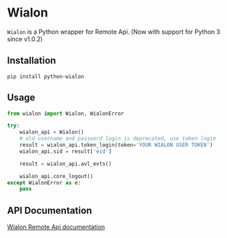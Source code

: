 Wialon
=========

`Wialon` is a Python wrapper for Remote Api. (Now with support for Python 3 since v1.0.2)

Installation
------------
    pip install python-wialon

Usage
-----

```python
from wialon import Wialon, WialonError

try:
    wialon_api = Wialon()
    # old username and password login is deprecated, use token login
    result = wialon_api.token_login(token='YOUR WIALON USER TOKEN')
    wialon_api.sid = result['eid']

    result = wialon_api.avl_evts()

    wialon_api.core_logout()
except WialonError as e:
    pass
```

API Documentation
-----------------

[Wialon Remote Api documentation](http://sdk.wialon.com/wiki/en/sidebar/remoteapi/apiref/apiref "Remote Api")
